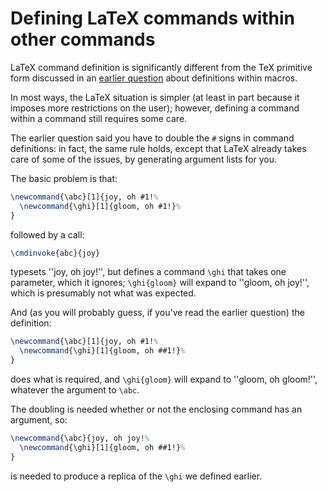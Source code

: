 # Defining LaTeX commands within other commands

LaTeX command definition is significantly different from the TeX
primitive form discussed in an 
[earlier question](./FAQ-hash.html) about definitions within
macros.

In most ways, the LaTeX situation is simpler (at least in part
because it imposes more restrictions on the user); however, defining a
command within a command still requires some care.

The earlier question said you have to double the `#` signs in command
definitions: in fact, the same rule holds, except that LaTeX
already takes care of some of the issues, by generating argument lists
for you.

The basic problem is that:
```latex
\newcommand{\abc}[1]{joy, oh #1!%
  \newcommand{\ghi}[1]{gloom, oh #1!}%
}
```
followed by a call:
```latex
\cmdinvoke{abc}{joy}
```
typesets ''joy, oh joy!'', but defines a command `\ghi` that takes
one parameter, which it ignores; `\ghi{gloom}` will expand to
''gloom, oh joy!'', which is presumably not what was expected.

And (as you will probably guess, if you've read the earlier question)
the definition:
```latex
\newcommand{\abc}[1]{joy, oh #1!%
  \newcommand{\ghi}[1]{gloom, oh ##1!}%
}
```
does what is required, and `\ghi{gloom}` will expand to
''gloom, oh gloom!'', whatever the argument to `\abc`.

The doubling is needed whether or not the enclosing command has an
argument, so:
```latex
\newcommand{\abc}{joy, oh joy!%
  \newcommand{\ghi}[1]{gloom, oh ##1!}%
}
```
is needed to produce a replica of the `\ghi` we defined earlier.

